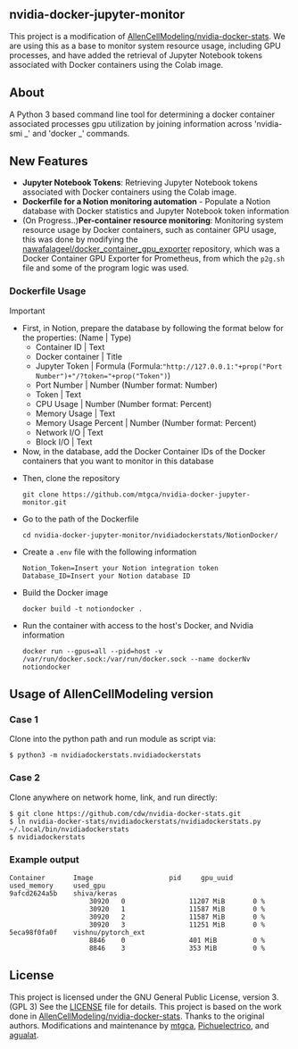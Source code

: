 ## nvidia-docker-jupyter-monitor

This project is a modification of [AllenCellModeling/nvidia-docker-stats](https://github.com/AllenCellModeling/nvidia-docker-stats.git). We are using this as a base to monitor system resource usage, including GPU processes, and have added the retrieval of Jupyter Notebook tokens associated with Docker containers using the Colab image.

## About

A Python 3 based command line tool for determining a docker container associated processes gpu utilization by joining information across 'nvidia-smi _' and 'docker _' commands.

## New Features

- **Jupyter Notebook Tokens**: Retrieving Jupyter Notebook tokens associated with Docker containers using the Colab image.
- **Dockerfile for a Notion monitoring automation** - Populate a Notion database with Docker statistics and Jupyter Notebook token information
- (On Progress..)**Per-container resource monitoring**: Monitoring system resource usage by Docker containers, such as container GPU usage, this was done by modifying the [nawafalageel/docker_container_gpu_exporter](https://github.com/nawafalageel/docker_container_gpu_exporter.git) repository,
  which was a Docker Container GPU Exporter for Prometheus, from which the `p2g.sh` file and some of the program logic was used.

### Dockerfile Usage

> [!IMPORTANT]
>
> - First, in Notion, prepare the database by following the format below for the properties: (Name | Type)
>   - Container ID | Text
>   - Docker container | Title
>   - Jupyter Token | Formula (Formula:`"http://127.0.0.1:"+prop("Port Number")+"/?token="+prop("Token")`)
>   - Port Number | Number (Number format: Number)
>   - Token | Text
>   - CPU Usage | Number (Number format: Percent)
>   - Memory Usage | Text
>   - Memory Usage Percent | Number (Number format: Percent)
>   - Network I/O | Text
>   - Block I/O | Text
> - Now, in the database, add the Docker Container IDs of the Docker containers that you want to monitor in this database

- Then, clone the repository
  ```
  git clone https://github.com/mtgca/nvidia-docker-jupyter-monitor.git
  ```
- Go to the path of the Dockerfile
  ```
  cd nvidia-docker-jupyter-monitor/nvidiadockerstats/NotionDocker/
  ```
- Create a `.env` file with the following information
  ```
  Notion_Token=Insert your Notion integration token
  Database_ID=Insert your Notion database ID
  ```
- Build the Docker image
  ```
  docker build -t notiondocker .
  ```
- Run the container with access to the host's Docker, and Nvidia information
  ```
  docker run --gpus=all --pid=host -v /var/run/docker.sock:/var/run/docker.sock --name dockerNv notiondocker
  ```

## Usage of AllenCellModeling version

### Case 1

Clone into the python path and run module as script via:

```
$ python3 -m nvidiadockerstats.nvidiadockerstats
```

### Case 2

Clone anywhere on network home, link, and run directly:

```
$ git clone https://github.com/cdw/nvidia-docker-stats.git
$ ln nvidia-docker-stats/nvidiadockerstats/nvidiadockerstats.py ~/.local/bin/nvidiadockerstats
$ nvidiadockerstats
```

### Example output

```
Container       Image                   pid     gpu_uuid        used_memory     used_gpu
9afcd2624a5b    shiva/keras
					30920   0                11207 MiB       0 %
					30920   1                11587 MiB       0 %
					30920   2                11587 MiB       0 %
					30920   3                11251 MiB       0 %
5eca98f0fa0f    vishnu/pytorch_ext
					8846    0                401 MiB         0 %
					8846    3                353 MiB         0 %
```

## License

This project is licensed under the GNU General Public License, version 3.(GPL 3) See the [LICENSE](./LICENSE) file for details.
This project is based on the work done in [AllenCellModeling/nvidia-docker-stats](https://github.com/AllenCellModeling/nvidia-docker-stats.git).
Thanks to the original authors.
Modifications and maintenance by [mtgca](https://github.com/mtgca), [Pichuelectrico](https://github.com/Pichuelectrico), and [agualat](https://github.com/agualat).
